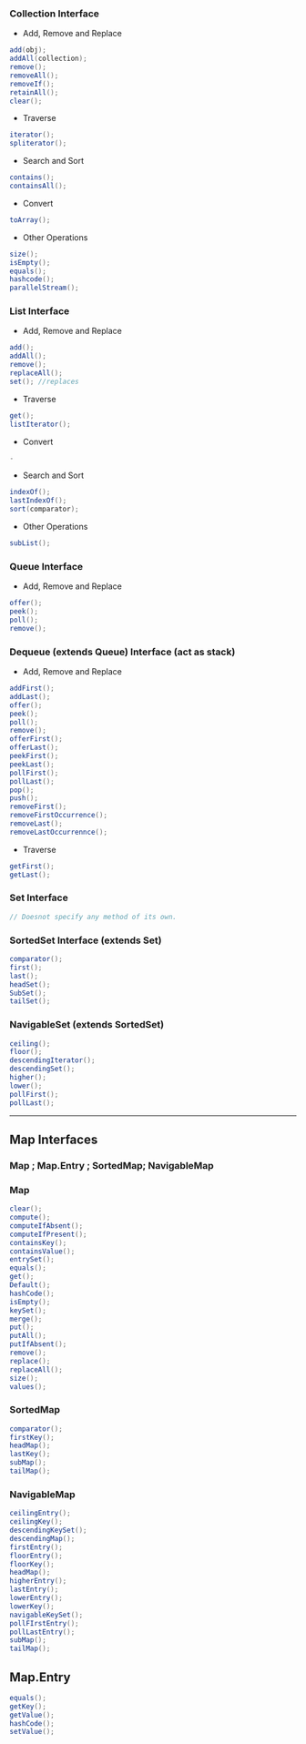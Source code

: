 ### Collection Interface
- Add, Remove and Replace 
```java
add(obj);
addAll(collection);
remove();
removeAll();
removeIf();
retainAll();
clear();
```
- Traverse
```java
iterator();
spliterator();
```
- Search and Sort
```java
contains();
containsAll();
```
- Convert
```java
toArray();
```
- Other Operations
```java
size();
isEmpty();
equals();
hashcode();
parallelStream();
```

### List Interface
- Add, Remove and Replace
```java
add();
addAll();
remove();
replaceAll();
set(); //replaces
```
- Traverse
```java
get();
listIterator();
```

- Convert
```java
-
```
- Search and Sort
```java
indexOf();
lastIndexOf();
sort(comparator);
```
- Other Operations
```java
subList();
```

### Queue Interface
- Add, Remove and Replace
```java
offer();
peek();
poll();
remove();
```

### Dequeue (extends Queue) Interface (act as stack)
- Add, Remove and Replace
```java
addFirst();
addLast();
offer();
peek();
poll();
remove();
offerFirst();
offerLast();
peekFirst();
peekLast();
pollFirst();
pollLast();
pop();
push();
removeFirst();
removeFirstOccurrence();
removeLast();
removeLastOccurrennce();
```

- Traverse
```java
getFirst();
getLast();
```


### Set Interface
```java
// Doesnot specify any method of its own.
```

### SortedSet Interface (extends Set)
```java
comparator();
first();
last();
headSet();
SubSet();
tailSet();
```

### NavigableSet (extends SortedSet)
```java
ceiling();
floor();
descendingIterator();
descendingSet();
higher();
lower();
pollFirst();
pollLast();
```

<hr>

## Map Interfaces
### Map ; Map.Entry ; SortedMap; NavigableMap

### Map
```java
clear();
compute();
computeIfAbsent();
computeIfPresent();
containsKey();
containsValue();
entrySet();
equals();
get();
Default();
hashCode();
isEmpty();
keySet();
merge();
put();
putAll();
putIfAbsent();
remove();
replace();
replaceAll();
size();
values();
```

### SortedMap
```java
comparator();
firstKey();
headMap();
lastKey();
subMap();
tailMap();
```

### NavigableMap
```java
ceilingEntry();
ceilingKey();
descendingKeySet();
descendingMap();
firstEntry();
floorEntry();
floorKey();
headMap();
higherEntry();
lastEntry();
lowerEntry();
lowerKey();
navigableKeySet();
pollFIrstEntry();
pollLastEntry();
subMap();
tailMap();
```

## Map.Entry
```java
equals();
getKey();
getValue();
hashCode();
setValue();
```